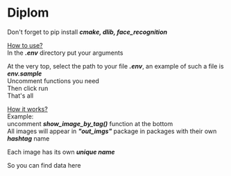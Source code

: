 # Diplom

Don't forget to pip install ***cmake, dlib, face_recognition***

<ins>How to use?</ins>  
In the ***.env*** directory put your arguments  

At the very top, select the path to your file ***.env***, an example of such a file is ***env.sample***  
Uncomment functions you need  
Then click run  
That's all  

<ins>How it works?</ins>  
Example:  
uncomment ***show_image_by_tag()*** function at the bottom  
All images will appear in ***"out_imgs"*** package in packages with their own ***hashtag*** name  

Each image has its own ***unique name***  

So you can find data here  
